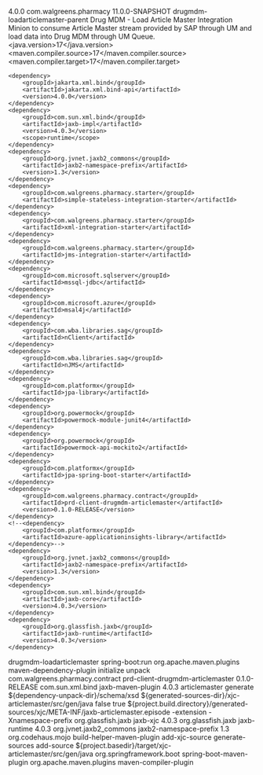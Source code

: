 <modelVersion>4.0.0</modelVersion>
<groupId>com.walgreens.pharmacy</groupId>
<version>11.0.0-SNAPSHOT</version>
<artifactId>drugmdm-loadarticlemaster-parent</artifactId>
<name>Drug MDM - Load Article Master Integration</name>
<description>Minion to consume Article Master stream provided by SAP through UM and load data into Drug MDM through UM Queue.</description>
<properties>
	<java.version>17</java.version>
	<maven.compiler.source>17</maven.compiler.source>
	<maven.compiler.target>17</maven.compiler.target>
</properties>
<dependencies>

	<dependency>
		<groupId>jakarta.xml.bind</groupId>
		<artifactId>jakarta.xml.bind-api</artifactId>
		<version>4.0.0</version>
	</dependency>
	<dependency>
		<groupId>com.sun.xml.bind</groupId>
		<artifactId>jaxb-impl</artifactId>
		<version>4.0.3</version>
		<scope>runtime</scope>
	</dependency>
	<dependency>
		<groupId>org.jvnet.jaxb2_commons</groupId>
		<artifactId>jaxb2-namespace-prefix</artifactId>
		<version>1.3</version>
	</dependency>
	<dependency>
		<groupId>com.walgreens.pharmacy.starter</groupId>
		<artifactId>simple-stateless-integration-starter</artifactId>
	</dependency>
	<dependency>
		<groupId>com.walgreens.pharmacy.starter</groupId>
		<artifactId>xml-integration-starter</artifactId>
	</dependency>
	<dependency>
		<groupId>com.walgreens.pharmacy.starter</groupId>
		<artifactId>jms-integration-starter</artifactId>
	</dependency>
	<dependency>
		<groupId>com.microsoft.sqlserver</groupId>
		<artifactId>mssql-jdbc</artifactId>
	</dependency>
	<dependency>
		<groupId>com.microsoft.azure</groupId>
		<artifactId>msal4j</artifactId>
	</dependency>
	<dependency>
		<groupId>com.wba.libraries.sag</groupId>
		<artifactId>nClient</artifactId>
	</dependency>
	<dependency>
		<groupId>com.wba.libraries.sag</groupId>
		<artifactId>nJMS</artifactId>
	</dependency>
	<dependency>
		<groupId>com.platformx</groupId>
		<artifactId>jpa-library</artifactId>
	</dependency>
	<dependency>
		<groupId>org.powermock</groupId>
		<artifactId>powermock-module-junit4</artifactId>
	</dependency>
	<dependency>
		<groupId>org.powermock</groupId>
		<artifactId>powermock-api-mockito2</artifactId>
	</dependency>
	<dependency>
		<groupId>com.platformx</groupId>
		<artifactId>jpa-spring-boot-starter</artifactId>
	</dependency>
	<dependency>
		<groupId>com.walgreens.pharmacy.contract</groupId>
		<artifactId>prd-client-drugmdm-articlemaster</artifactId>
		<version>0.1.0-RELEASE</version>
	</dependency>
	<!--<dependency>
		<groupId>com.platformx</groupId>
		<artifactId>azure-applicationinsights-library</artifactId>
	</dependency>-->
	<dependency>
		<groupId>org.jvnet.jaxb2_commons</groupId>
		<artifactId>jaxb2-namespace-prefix</artifactId>
		<version>1.3</version>
	</dependency>
	<dependency>
		<groupId>com.sun.xml.bind</groupId>
		<artifactId>jaxb-core</artifactId>
		<version>4.0.3</version>
	</dependency>
	<dependency>
		<groupId>org.glassfish.jaxb</groupId>
		<artifactId>jaxb-runtime</artifactId>
		<version>4.0.3</version>
	</dependency>
</dependencies>

<build>
	<finalName>drugmdm-loadarticlemaster</finalName>
	<defaultGoal>spring-boot:run</defaultGoal>
	<plugins>
		<plugin>
			<groupId>org.apache.maven.plugins</groupId>
			<artifactId>maven-dependency-plugin</artifactId>
			<executions>
				<execution>
					<phase>initialize</phase>
					<goals>
						<goal>unpack</goal>
					</goals>
					<configuration>
						<artifactItems>
							<artifactItem>
								<groupId>com.walgreens.pharmacy.contract</groupId>
								<artifactId>prd-client-drugmdm-articlemaster</artifactId>
								<version>0.1.0-RELEASE</version>
							</artifactItem>
						</artifactItems>
					</configuration>
				</execution>
			</executions>
		</plugin>
		<plugin>
			<groupId>com.sun.xml.bind</groupId>
			<artifactId>jaxb-maven-plugin</artifactId>
			<version>4.0.3</version>
			<executions>
				<execution>
					<id>articlemaster</id>
					<goals>
						<goal>generate</goal>
					</goals>
					<configuration>
						<sources>
							<source>${dependency-unpack-dir}/schema/xsd</source>
						</sources>
						<outputDirectory>${generated-sources-dir}/xjc-articlemaster/src/gen/java</outputDirectory>
						<clearOutputDir>false</clearOutputDir>
						<generateEpisode>true</generateEpisode>
						<episodes>
							<episode>
								<file>${project.build.directory}/generated-sources/xjc/META-INF/jaxb-articlemaster.episode</file>
							</episode>
						</episodes>
						<arguments>
							<argument>-extension</argument>
							<argument>-Xnamespace-prefix</argument>
						</arguments>
					</configuration>
				</execution>
			</executions>
			<dependencies>
				<dependency>
					<groupId>org.glassfish.jaxb</groupId>
					<artifactId>jaxb-xjc</artifactId>
					<version>4.0.3</version>
				</dependency>
				<dependency>
					<groupId>org.glassfish.jaxb</groupId>
					<artifactId>jaxb-runtime</artifactId>
					<version>4.0.3</version>
				</dependency>
				<dependency>
					<groupId>org.jvnet.jaxb2_commons</groupId>
					<artifactId>jaxb2-namespace-prefix</artifactId>
					<version>1.3</version>
				</dependency>
			</dependencies>
		</plugin>
		<plugin>
			<groupId>org.codehaus.mojo</groupId>
			<artifactId>build-helper-maven-plugin</artifactId>
			<executions>
				<execution>
					<id>add-xjc-source</id>
					<phase>generate-sources</phase>
					<goals>
						<goal>add-source</goal>
					</goals>
					<configuration>
						<sources>
							<source>${project.basedir}/target/xjc-articlemaster/src/gen/java</source>
						</sources>
					</configuration>
				</execution>
			</executions>
		</plugin>
		<plugin>
			<groupId>org.springframework.boot</groupId>
			<artifactId>spring-boot-maven-plugin</artifactId>
		</plugin>
		<plugin>
			<groupId>org.apache.maven.plugins</groupId>
			<artifactId>maven-compiler-plugin</artifactId>
		</plugin>
	</plugins>
</build>
